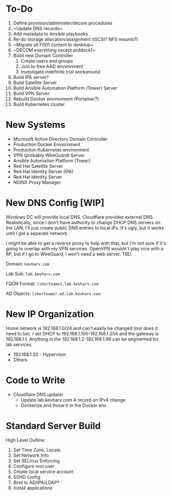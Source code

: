 # To-Do
1. Define provision/administer/decom procedures
1. ~Update DNS records~
1. Add metadata to Ansible playbooks
1. Re-do storage allocation/assignment (iSCSI? NFS mounts?)
1. ~Migrate all FS01 content to desktop~
1. ~DECOM everything except prddock1~
1. Build new Domain Controller
    1. Create users and groups
    1. Join to free AAD environment
    1. Investigate indefinite trial workaround
1. Build IPA server?
1. Build Satellite Server
1. Build Ansible Automation Platform (Tower) Server
1. Build VPN Server
1. Rebuild Docker environment (Portainer?)
1. Build Kubernetes cluster

# New Systems
- Microsoft Active Directory Domain Controller
- Production Docker Enviornment
- Production Kubernetes environment
- VPN (probably WireGuard) Server
- Ansible Automation Platform (Tower)
- Red Hat Satellite Server
- Red Hat Identity Server (IPA)
- Red Hat Identity Server
- NGINX Proxy Manager

# New DNS Config [WIP]
Windows DC will provide local DNS. Cloudflare provides external DNS. Realistically, since I don't have authority to change DHCP DNS servers on the LAN, I'll just create public DNS entries to local IPs. It's ugly, but it works until I get a separate network.

I might be able to get a reverse proxy to help with that, but I'm not sure if it's going to overlap with my VPN services. OpenVPN wouldn't play nice with a RP, but if I go to WireGuard, I won't need a web server. TBD.

Domain:         `kevharv.com`

Lab Sub:        `lab.kevharv.com`

FQDN Format:    `[shortname].lab.kevharv.com`

AD Objects:     `[shortname].ad.lab.kevharv.com`

# New IP Organization
Home network is 192.168.1.0/24 and can't easily be changed (nor does  it need to be). I set DHCP to 192.168.1.100-192.168.1.254 and the gateway is 192.168.1.1. Anything in the 192.168.1.2-192.168.1.99 can be segmented for lab services.

- 192.168.1.20 - Hypervisor
- Others

# Code to Write
- Cloudflare DNS updater
    - Update lab.kevharv.com A record on IPv4 change
    - Dockerize and throw it in the Docker env

# Standard Server Build
High Level Outline:
1. Set Time Zone, Locale
1. Set Network Info
1. Set SELinux Enforcing
1. Configure root user
1. Create local service account
1. SSHD config
1. Bind to AD/IPA/LDAP?
1. Install applications